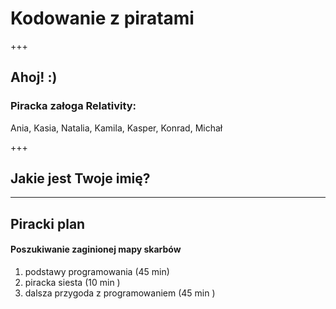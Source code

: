 # Kodowanie z piratami

+++

## Ahoj! :)

### Piracka załoga Relativity:

Ania, Kasia, Natalia, Kamila, Kasper, Konrad, Michał

+++

## Jakie jest Twoje imię?

---

## Piracki plan

#### Poszukiwanie zaginionej mapy skarbów

1. podstawy programowania (45 min)
1. piracka siesta (10 min )
1. dalsza przygoda z programowaniem (45 min )
